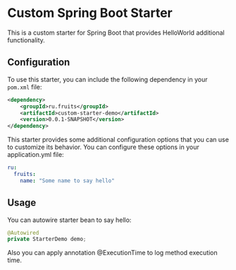 # Custom Spring Boot Starter

This is a custom starter for Spring Boot that provides HelloWorld additional functionality.

## Configuration

To use this starter, you can include the following dependency in your `pom.xml` file:

```xml
<dependency>
    <groupId>ru.fruits</groupId>
    <artifactId>custom-starter-demo</artifactId>
    <version>0.0.1-SNAPSHOT</version>
</dependency>
```

This starter provides some additional configuration options that you can use to customize its behavior.
You can configure these options in your application.yml file:

```yml
ru:
  fruits:
    name: "Some name to say hello"
```

## Usage

You can autowire starter bean to say hello:

```java
@Autowired
private StarterDemo demo;
```

Also you can apply annotation @ExecutionTime to log method execution time.
